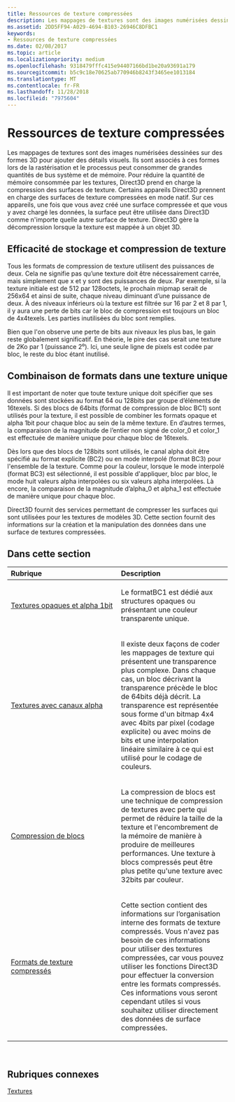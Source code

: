 ```yaml
---
title: Ressources de texture compressées
description: Les mappages de textures sont des images numérisées dessinées sur des formes 3D pour ajouter des détails visuels.
ms.assetid: 2DD5FF94-A029-4694-B103-26946C8DFBC1
keywords:
- Ressources de texture compressées
ms.date: 02/08/2017
ms.topic: article
ms.localizationpriority: medium
ms.openlocfilehash: 9318479fffc415e94407166bd1be20a93691a179
ms.sourcegitcommit: b5c9c18e70625ab770946b8243f3465ee1013184
ms.translationtype: MT
ms.contentlocale: fr-FR
ms.lasthandoff: 11/28/2018
ms.locfileid: "7975604"
---
```

# <a name="compressed-texture-resources"></a>Ressources de texture compressées


Les mappages de textures sont des images numérisées dessinées sur des formes 3D pour ajouter des détails visuels. Ils sont associés à ces formes lors de la rastérisation et le processus peut consommer de grandes quantités de bus système et de mémoire. Pour réduire la quantité de mémoire consommée par les textures, Direct3D prend en charge la compression des surfaces de texture. Certains appareils Direct3D prennent en charge des surfaces de texture compressées en mode natif. Sur ces appareils, une fois que vous avez créé une surface compressée et que vous y avez chargé les données, la surface peut être utilisée dans Direct3D comme n'importe quelle autre surface de texture. Direct3D gère la décompression lorsque la texture est mappée à un objet 3D.

## <a name="span-idstorage-efficiency-and-texture-compressionspanspan-idstorage-efficiency-and-texture-compressionspanspan-idstorage-efficiency-and-texture-compressionspanstorage-efficiency-and-texture-compression"></a><span id="Storage-Efficiency-and-Texture-Compression"></span><span id="storage-efficiency-and-texture-compression"></span><span id="STORAGE-EFFICIENCY-AND-TEXTURE-COMPRESSION"></span>Efficacité de stockage et compression de texture


Tous les formats de compression de texture utilisent des puissances de deux. Cela ne signifie pas qu’une texture doit être nécessairement carrée, mais simplement que x et y sont des puissances de deux. Par exemple, si la texture initiale est de 512 par 128octets, le prochain mipmap serait de 256x64 et ainsi de suite, chaque niveau diminuant d’une puissance de deux. À des niveaux inférieurs où la texture est filtrée sur 16 par 2 et 8 par 1, il y aura une perte de bits car le bloc de compression est toujours un bloc de 4x4texels. Les parties inutilisées du bloc sont remplies.

Bien que l'on observe une perte de bits aux niveaux les plus bas, le gain reste globalement significatif. En théorie, le pire des cas serait une texture de 2Ko par 1 (puissance 2⁰). Ici, une seule ligne de pixels est codée par bloc, le reste du bloc étant inutilisé.

## <a name="span-idmixing-formats-within-a-single-texturespanspan-idmixing-formats-within-a-single-texturespanspan-idmixing-formats-within-a-single-texturespanmixing-formats-within-a-single-texture"></a><span id="Mixing-Formats-Within-a-Single-Texture"></span><span id="mixing-formats-within-a-single-texture"></span><span id="MIXING-FORMATS-WITHIN-A-SINGLE-TEXTURE"></span>Combinaison de formats dans une texture unique


Il est important de noter que toute texture unique doit spécifier que ses données sont stockées au format 64 ou 128bits par groupe d’éléments de 16texels. Si des blocs de 64bits (format de compression de bloc BC1) sont utilisés pour la texture, il est possible de combiner les formats opaque et alpha 1bit pour chaque bloc au sein de la même texture. En d’autres termes, la comparaison de la magnitude de l’entier non signé de color\_0 et color\_1 est effectuée de manière unique pour chaque bloc de 16texels.

Dès lors que des blocs de 128bits sont utilisés, le canal alpha doit être spécifié au format explicite (BC2) ou en mode interpolé (format BC3) pour l'ensemble de la texture. Comme pour la couleur, lorsque le mode interpolé (format BC3) est sélectionné, il est possible d'appliquer, bloc par bloc, le mode huit valeurs alpha interpolées ou six valeurs alpha interpolées. Là encore, la comparaison de la magnitude d’alpha\_0 et alpha\_1 est effectuée de manière unique pour chaque bloc.

Direct3D fournit des services permettant de compresser les surfaces qui sont utilisées pour les textures de modèles 3D. Cette section fournit des informations sur la création et la manipulation des données dans une surface de textures compressées.

## <a name="span-idin-this-sectionspanin-this-section"></a><span id="in-this-section"></span>Dans cette section


<table>
<colgroup>
<col width="50%" />
<col width="50%" />
</colgroup>
<thead>
<tr class="header">
<th align="left">Rubrique</th>
<th align="left">Description</th>
</tr>
</thead>
<tbody>
<tr class="odd">
<td align="left"><p><a href="opaque-and-1-bit-alpha-textures.md">Textures opaques et alpha 1bit</a></p></td>
<td align="left"><p>Le formatBC1 est dédié aux structures opaques ou présentant une couleur transparente unique.</p></td>
</tr>
<tr class="even">
<td align="left"><p><a href="textures-with-alpha-channels.md">Textures avec canaux alpha</a></p></td>
<td align="left"><p>Il existe deux façons de coder les mappages de texture qui présentent une transparence plus complexe. Dans chaque cas, un bloc décrivant la transparence précède le bloc de 64bits déjà décrit. La transparence est représentée sous forme d'un bitmap 4x4 avec 4bits par pixel (codage explicite) ou avec moins de bits et une interpolation linéaire similaire à ce qui est utilisé pour le codage de couleurs.</p></td>
</tr>
<tr class="odd">
<td align="left"><p><a href="block-compression.md">Compression de blocs</a></p></td>
<td align="left"><p>La compression de blocs est une technique de compression de textures avec perte qui permet de réduire la taille de la texture et l'encombrement de la mémoire de manière à produire de meilleures performances. Une texture à blocs compressés peut être plus petite qu'une texture avec 32bits par couleur.</p></td>
</tr>
<tr class="even">
<td align="left"><p><a href="compressed-texture-formats.md">Formats de texture compressés</a></p></td>
<td align="left"><p>Cette section contient des informations sur l’organisation interne des formats de texture compressés. Vous n'avez pas besoin de ces informations pour utiliser des textures compressées, car vous pouvez utiliser les fonctions Direct3D pour effectuer la conversion entre les formats compressés. Ces informations vous seront cependant utiles si vous souhaitez utiliser directement des données de surface compressées.</p></td>
</tr>
</tbody>
</table>

 

## <a name="span-idrelated-topicsspanrelated-topics"></a><span id="related-topics"></span>Rubriques connexes


[Textures](textures.md)

 

 




